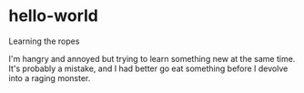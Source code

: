 # hello-world
Learning the ropes

I'm hangry and annoyed but trying to learn something new at the same time. It's probably a mistake, and I had better go eat something before I devolve into a raging monster. 
